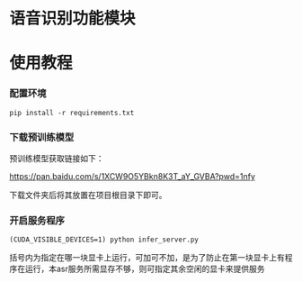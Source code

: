 # 语音识别功能模块
# 使用教程
### 配置环境
```
pip install -r requirements.txt
```

### 下载预训练模型
预训练模型获取链接如下：

https://pan.baidu.com/s/1XCW9O5YBkn8K3T_aY_GVBA?pwd=1nfy 

下载文件夹后将其放置在项目根目录下即可。

### 开启服务程序
```
(CUDA_VISIBLE_DEVICES=1) python infer_server.py
```
括号内为指定在哪一块显卡上运行，可加可不加，是为了防止在第一块显卡上有程序在运行，本asr服务所需显存不够，则可指定其余空闲的显卡来提供服务
